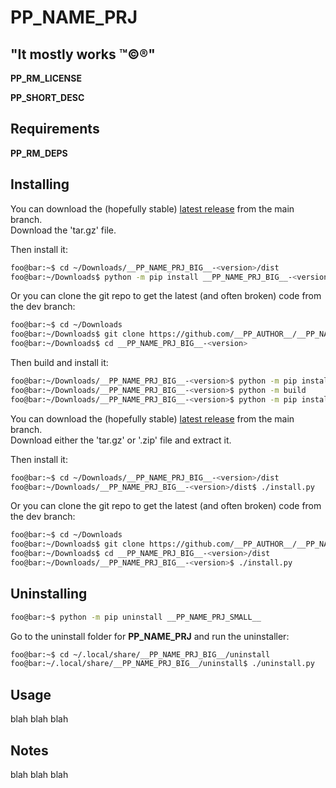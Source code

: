<!----------------------------------------------------------------------------->
<!-- Project : __PP_NAME_PRJ_BIG__                             /          \  -->
<!-- Filename: __PP_README_FILE__                             |     ()     | -->
<!-- Date    : __PP_DATE__                                    |            | -->
<!-- Author  : __PP_AUTHOR__                                  |   \____/   | -->
<!-- License : __PP_LICENSE_NAME__                             \          /  -->
<!----------------------------------------------------------------------------->

# __PP_NAME_PRJ__

## "It mostly works ™©®"

__PP_RM_LICENSE__

<!-- __PP_SHORT_DESC__ -->
__PP_SHORT_DESC__
<!-- __PP_SHORT_DESC__ -->

<!-- ![alt-text](README/screenshot.png "screenshot") -->

## Requirements
<!-- __PP_RM_DEPS__ -->
__PP_RM_DEPS__
<!-- __PP_RM_DEPS__ -->

## Installing
<!-- __RM_PKG_START__ -->
You can download the (hopefully stable)
[latest release](https://github.com/__PP_AUTHOR__/__PP_NAME_PRJ_BIG__/releases/latest)
from the main branch.<br>
Download the 'tar.gz' file.

Then install it:
```bash
foo@bar:~$ cd ~/Downloads/__PP_NAME_PRJ_BIG__-<version>/dist
foo@bar:~/Downloads$ python -m pip install __PP_NAME_PRJ_BIG__-<version>.tar.gz
```
Or you can clone the git repo to get the latest (and often broken) code from the 
dev branch:
```bash
foo@bar:~$ cd ~/Downloads
foo@bar:~/Downloads$ git clone https://github.com/__PP_AUTHOR__/__PP_NAME_PRJ_BIG__
foo@bar:~/Downloads$ cd __PP_NAME_PRJ_BIG__-<version>
```
Then build and install it:
```bash
foo@bar:~/Downloads/__PP_NAME_PRJ_BIG__-<version>$ python -m pip install build
foo@bar:~/Downloads/__PP_NAME_PRJ_BIG__-<version>$ python -m build
foo@bar:~/Downloads/__PP_NAME_PRJ_BIG__-<version>$ python -m pip install ./dist/__PP_NAME_PRJ_SMALL__-<version>.tar.gz
```
<!-- __RM_PKG_END__ -->
<!-- __RM_APP_START__ -->
You can download the (hopefully stable)
[latest release](https://github.com/__PP_AUTHOR__/__PP_NAME_PRJ_BIG__/releases/latest)
from the main branch.<br>
Download either the 'tar.gz' or '.zip' file and extract it.

Then install it:
```bash
foo@bar:~$ cd ~/Downloads/__PP_NAME_PRJ_BIG__-<version>/dist
foo@bar:~/Downloads/__PP_NAME_PRJ_BIG__-<version>/dist$ ./install.py
```

Or you can clone the git repo to get the latest (and often broken) code from the
dev branch:
```bash
foo@bar:~$ cd ~/Downloads
foo@bar:~/Downloads$ git clone https://github.com/__PP_AUTHOR__/__PP_NAME_PRJ_BIG__
foo@bar:~/Downloads$ cd __PP_NAME_PRJ_BIG__-<version>/dist
foo@bar:~/Downloads/__PP_NAME_PRJ_BIG__-<version>$ ./install.py
```
<!-- __RM_APP_END__ -->

## Uninstalling
<!-- __RM_PKG_START__ -->
```bash
foo@bar:~$ python -m pip uninstall __PP_NAME_PRJ_SMALL__
```
<!-- __RM_PKG_END__ -->
<!-- __RM_APP_START__ -->
Go to the uninstall folder for __PP_NAME_PRJ__ and run the uninstaller:
```bash
foo@bar:~$ cd ~/.local/share/__PP_NAME_PRJ_BIG__/uninstall
foo@bar:~/.local/share/__PP_NAME_PRJ_BIG__/uninstall$ ./uninstall.py
```
<!-- __RM_APP_END__ -->

## Usage
blah blah blah

## Notes
blah blah blah

<!-- -) -->
